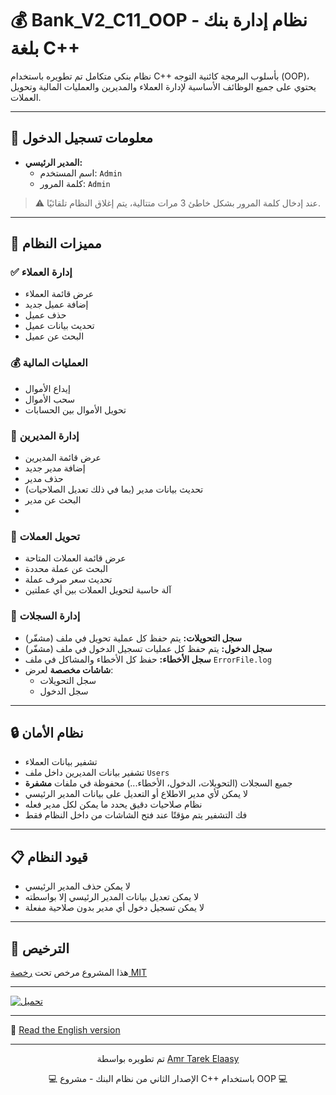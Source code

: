# 💰 Bank_V2_C11_OOP - نظام إدارة بنك بلغة C++

نظام بنكي متكامل تم تطويره باستخدام C++ بأسلوب البرمجة كائنية التوجه (OOP)، يحتوي على جميع الوظائف الأساسية لإدارة العملاء والمديرين والعمليات المالية وتحويل العملات.

---

## 🔐 معلومات تسجيل الدخول

- **المدير الرئيسي:**
  - اسم المستخدم: `Admin`
  - كلمة المرور: `Admin`

> ⚠️ عند إدخال كلمة المرور بشكل خاطئ 3 مرات متتالية، يتم إغلاق النظام تلقائيًا.

---

## 🌟 مميزات النظام

### ✅ إدارة العملاء
- عرض قائمة العملاء
- إضافة عميل جديد
- حذف عميل
- تحديث بيانات عميل
- البحث عن عميل

### 💰 العمليات المالية
- إيداع الأموال
- سحب الأموال
- تحويل الأموال بين الحسابات

### 👥 إدارة المديرين
- عرض قائمة المديرين
- إضافة مدير جديد
- حذف مدير
- تحديث بيانات مدير (بما في ذلك تعديل الصلاحيات)
- البحث عن مدير
- 
### 💱 تحويل العملات 
- عرض قائمة العملات المتاحة
- البحث عن عملة محددة
- تحديث سعر صرف عملة
- آلة حاسبة لتحويل العملات بين أي عملتين

### 🧾 إدارة السجلات
- **سجل التحويلات:** يتم حفظ كل عملية تحويل في ملف (مشفّر)
- **سجل الدخول:** يتم حفظ كل عمليات تسجيل الدخول  في ملف (مشفّر)
- **سجل الأخطاء:** حفظ كل الأخطاء والمشاكل في ملف `ErrorFile.log`
- **شاشات مخصصة** لعرض:
  - سجل التحويلات
  - سجل الدخول

---

## 🔒 نظام الأمان

- تشفير بيانات العملاء
- تشفير بيانات المديرين داخل ملف `Users`
- جميع السجلات (التحويلات، الدخول، الأخطاء...) محفوظة في ملفات **مشفرة**
- لا يمكن لأي مدير الاطلاع أو التعديل على بيانات المدير الرئيسي
- نظام صلاحيات دقيق يحدد ما يمكن لكل مدير فعله
- فك التشفير يتم مؤقتًا عند فتح الشاشات من داخل النظام فقط

---

## 📋 قيود النظام

- لا يمكن حذف المدير الرئيسي
- لا يمكن تعديل بيانات المدير الرئيسي إلا بواسطته
- لا يمكن تسجيل دخول أي مدير بدون صلاحية مفعلة

---

## 📄 الترخيص

هذا المشروع مرخص تحت [رخصة MIT](LICENSE)

---
[![تحميل](https://img.shields.io/badge/تحميل%20ملف%20BankSystem--V2.zip-أزرق?style=for-the-badge&logo=github)](https://github.com/AmrTarekElaasy/Bank_V2_C11_OOP/raw/master/BankSystem_V2.zip)

---

📄 [Read the English version](./README.md)

---
<div align="center">
  <p>تم تطويره بواسطة <a href="https://github.com/AmrTarekElaasy">Amr Tarek Elaasy</a></p>
  <p>💻 الإصدار الثاني من نظام البنك - مشروع C++ باستخدام OOP 💻</p>
</div>
